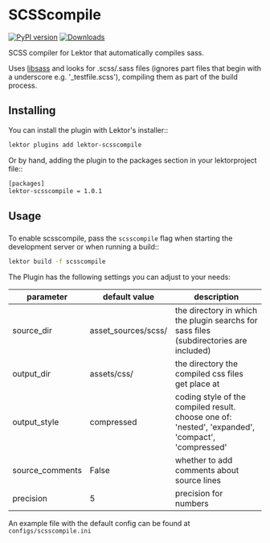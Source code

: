 # SCSScompile
[![PyPI version](https://badge.fury.io/py/lektor-scsscompile.svg)](https://badge.fury.io/py/lektor-scsscompile) [![Downloads](https://pepy.tech/badge/lektor-scsscompile)](https://pepy.tech/project/lektor-scsscompile)

SCSS compiler for Lektor that automatically compiles sass.

Uses [libsass](https://github.com/sass/libsass-python)  and looks for .scss/.sass files (ignores part files that begin with a underscore e.g. '_testfile.scss'),
compiling them as part of the build process.

## Installing

You can install the plugin with Lektor's installer::
```bash
lektor plugins add lektor-scsscompile
```

Or by hand, adding the plugin to the packages section in your lektorproject file::
```bash
[packages]
lektor-scsscompile = 1.0.1
```

## Usage
#####

To enable scsscompile, pass the `scsscompile` flag when starting the development
server or when running a build::
```bash
lektor build -f scsscompile
```

The Plugin has the following settings you can adjust to your needs:

|parameter      |default value      |description                                                                                       |
|---------------|-------------------|--------------------------------------------------------------------------------------------------|
|source_dir     |asset_sources/scss/| the directory in which the plugin searchs for sass files (subdirectories are included)           |
|output_dir     |assets/css/        | the directory the compiled css files get place at                                                |
|output_style   |compressed         | coding style of the compiled result. choose one of: 'nested', 'expanded', 'compact', 'compressed'|
|source_comments|False              | whether to add comments about source lines                                                       |
|precision      |5                  | precision for numbers                                                                            |

An example file with the default config can be found at `configs/scsscompile.ini`
